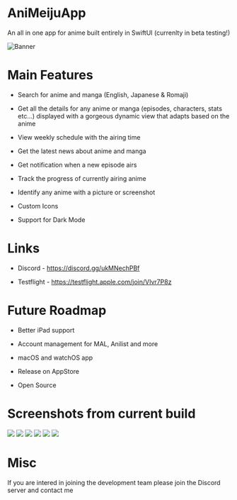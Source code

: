 # AniMeijuApp
An all in one app for anime built entirely in SwiftUI (currenlty in beta testing!)

![Banner](https://i.imgur.com/JgYDIrR.png)


# Main Features #

* Search for anime and manga (English, Japanese & Romaji)

* Get all the details for any anime or manga (episodes, characters, stats etc...) displayed with a gorgeous dynamic view that adapts based on the anime  

* View weekly schedule with the airing time 

* Get the latest news about anime and manga 

* Get notification when a new episode airs

* Track the progress of currently airing anime

* Identify any anime with a picture or screenshot

* Custom Icons

* Support for Dark Mode

# Links #

* Discord - https://discord.gg/ukMNechPBf

* Testflight - https://testflight.apple.com/join/VIvr7P8z

# Future Roadmap #


* Better iPad support 

* Account management for MAL, Anilist and more 

* macOS and watchOS app 

* Release on AppStore

* Open Source 

# Screenshots from current build #

<img src="https://i.imgur.com/U1pGGrL.png">
<img src="https://i.imgur.com/4fEdMbB.png">
<img src="https://i.imgur.com/FIHgWgO.png">
<img src="https://i.imgur.com/jWuT0pP.png">
<img src="https://i.imgur.com/D0JxAKz.png">
<img src="https://i.imgur.com/A8bsLWo.png">


# Misc #

If you are intered in joining the development team please join the Discord server and contact me

